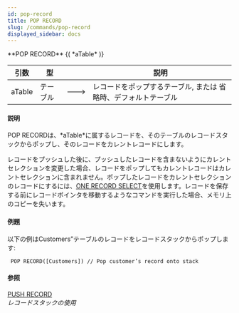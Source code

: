 ```yaml
---
id: pop-record
title: POP RECORD
slug: /commands/pop-record
displayed_sidebar: docs
---
```


<!--REF #_command_.POP RECORD.Syntax-->**POP RECORD** {( *aTable* )}<!-- END REF-->
<!--REF #_command_.POP RECORD.Params-->
| 引数 | 型 |  | 説明 |
| --- | --- | --- | --- |
| aTable | テーブル | &#x1F852; | レコードをポップするテーブル, または 省略時、デフォルトテーブル |

<!-- END REF-->

#### 説明 

<!--REF #_command_.POP RECORD.Summary-->POP RECORDは、*aTable*に属するレコードを、そのテーブルのレコードスタックからポップし、そのレコードをカレントレコードにします。<!-- END REF-->

レコードをプッシュした後に、プッシュしたレコードを含まないようにカレントセレクションを変更した場合、レコードをポップしてもカレントレコードはカレントセレクションに含まれません。ポップしたレコードをカレントセレクションのレコードにするには、[ONE RECORD SELECT](one-record-select.md "ONE RECORD SELECT")を使用します。レコードを保存する前にレコードポインタを移動するようなコマンドを実行した場合、メモリ上のコピーを失います。

#### 例題 

以下の例はCustomers”テーブルのレコードをレコードスタックからポップします:

```4d
 POP RECORD([Customers]) // Pop customer’s record onto stack
```

#### 参照 

[PUSH RECORD](push-record.md)  
*レコードスタックの使用*  